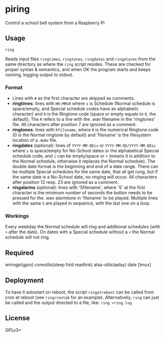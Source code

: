# piring
Control a school bell system from a Raspberry Pi

## Usage
`ring`

Reads input files `ringtimes`, `ringtones`, `ringdates` and `ringalarms` from
the same directory as where the `ring` script resides. These are checked for
proper syntax & semantics, and when OK the program starts and keeps running,
logging output to stdout.

### Format
- Lines with `#` as the first character are skipped as comments.
- **ringtimes**: lines with `HH:MMsR` where `s` is Schedule (Normal schedule is
space/empty, and Special schedule codes have an alphabetic character) and
`R` is the Ringtone code (space or empty equals to `0`, the default);
The `R` refers to a line with the .wav filename in the 'ringtones' file.
All characters after position 7 are ignored as a comment.
- **ringtones**: lines with `Rfilename`, where `R` is the numerical Ringtone
code (0 is the Normal ringtone by default) and 'filename' is the filesystem
location of a .wav file.
- **ringdates** (optional): lines of `YYYY-MM-DDis` or
`YYYY-MM-DD/YYYY-MM-DDis` where `s` is space/empty for No-School dates or the
alphabetical Special schedule code, and `i` can be empty/space or `+` (means it is addition to the Normal schedule, otherwise it replaces the Normal schedule).
The double date format is the beginning and end of a date range.
There can be multiple Special schedules for the same date, that all get
rung, but if the same date is a No-School date, no ringing will occur.
All characters after position 12 resp. 23 are ignored as a comment.
- **ringalarms** (optional): lines with 'Sfilename', where 'S' at the first
character is the minimum number of seconds the button needs to be
pressed for the .wav alarmtone in 'filename' to be played. Multiple lines
with the same `S` are played in sequence, with the last one on a loop.

### Workings
Every weekday the Normal schedule will ring and additional
schedules (with `+` after the date). On dates with a Special schedule
without a `+` the Normal schedule will not ring.

## Required
wiringpi(gpio) coreutils(sleep fold readlink) alsa-utils(aplay) date [tmux]

## Deployment
To have it autostart on reboot, the script `ringatreboot` can be called from
cron at reboot (see `ringcrontab` for an example). Alternatively, `ring` can
just be called and the output directed to a file, like: `ring >ring.log`

## License
GPLv3+
